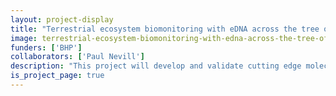```yaml
---
layout: project-display
title: "Terrestrial ecosystem biomonitoring with eDNA across the tree of life: the Olympic Dam case study"
image: terrestrial-ecosystem-biomonitoring-with-edna-across-the-tree-of-life-the-olympic-dam-case-study.jpeg
funders: ['BHP']
collaborators: ['Paul Nevill']
description: "This project will develop and validate cutting edge molecular tools to assess terrestrial biodiversity (soil microbial communities, plants invertebrates, and vertebrates) and commence development of an eDNA based metric for evaluating the condition of terrestrial ecosystems. This approach to ecosystem monitoring will advance the study of individual species to understanding entire ecosystems and how species interconnect."
is_project_page: true
---
```

